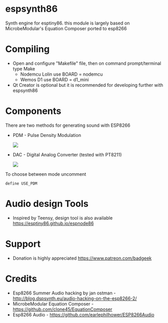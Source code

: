 # espsynth86

Synth engine for esptiny86. this module is largely based on MicrobeModular's Equation Composer ported to esp8266

# Compiling

* Open and configure "Makefile" file, then on command prompt/terminal type Make
    - Nodemcu Lolin use BOARD = nodemcu
    - Wemos D1 use BOARD = d1_mini
* Qt Creator is optional but it is recommended for developing further with espsynth86

# Components

There are two methods for generating sound with ESP8266

* PDM - Pulse Density Modulation

  ![](https://janostman.files.wordpress.com/2017/07/pdm-lpf.jpg?w=525)

* DAC - Digital Analog Converter (tested with PT8211)

  ![](https://i.imgur.com/83EcOqN.png)

To choose between mode uncomment

```
define USE_PDM
```

# Audio design Tools

* Inspired by Teensy, design tool is also available https://esptiny86.github.io/espnode86


# Support

* Donation is highly appreciated https://www.patreon.com/badgeek

# Credits

* Esp8266 Summer Audio hacking by jan ostman - http://blog.dspsynth.eu/audio-hacking-on-the-esp8266-2/
* MicrobeModular Equation Composer - https://github.com/clone45/EquationComposer
* Esp8266 Audio - https://github.com/earlephilhower/ESP8266Audio
